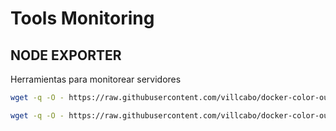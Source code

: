 # Tools Monitoring

## NODE EXPORTER

Herramientas para monitorear servidores

```bash
wget -q -O - https://raw.githubusercontent.com/villcabo/docker-color-output/main/exporter-tools/node-exporter-installers.sh | bash
```

```bash
wget -q -O - https://raw.githubusercontent.com/villcabo/docker-color-output/main/exporter-tools/node-exporter-installers.sh | bash -s -- -v 1.8.2 --bin-only
```
